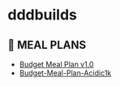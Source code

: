 # dddbuilds
## 📜 MEAL PLANS
- [Budget Meal Plan v1.0](Meal_Plan/Budget-Meal-Plan-v1.0.md)
- [Budget-Meal-Plan-Acidic1k](Meal_Plan/Budget-Meal-Plan-Acidic1k.md)
